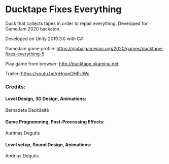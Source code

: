 # Ducktape Fixes Everything
Duck that collects tapes in order to repair everything. Developed for GameJam 2020 hackaton.

Developed on Unity 2019.3.0 with C#

GameJam game profile: https://globalgamejam.org/2020/games/ducktape-fixes-everything-5

Play game from browser: http://ducktape.okaminu.net

Trailer: https://youtu.be/gHgoeOHFUWc

### Credits:

#### Level Design, 3D Design, Animations:
Bernadeta Daukšaitė

#### Game Programming, Post-Processing Effects:
Aurimas Degutis

#### Level setup, Sound Design, Animations:
Andrius Degutis


